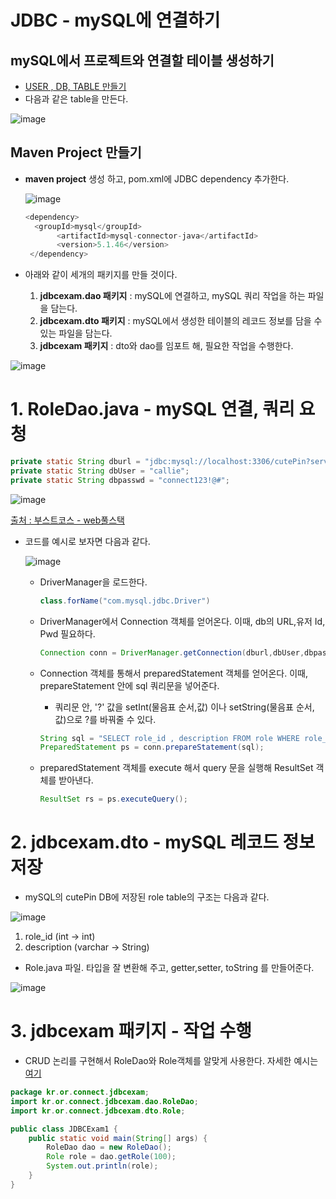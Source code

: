 # JDBC - mySQL에 연결하기

## mySQL에서 프로젝트와 연결할 테이블 생성하기

- [USER , DB, TABLE 만들기](https://yejip.com/web/2021-06-07-mySQL1/) 
- 다음과 같은 table을 만든다.

![image](https://user-images.githubusercontent.com/37058233/122622084-6d03f580-d04c-11eb-8d30-eb3987c37f40.png)

## Maven Project 만들기

- **maven project** 생성 하고, pom.xml에 JDBC dependency 추가한다.

  ![image](https://user-images.githubusercontent.com/37058233/122600241-59dd2f80-d024-11eb-92cc-d414b4b43202.png) 

  ```java
  <dependency>   
    <groupId>mysql</groupId>   
         <artifactId>mysql-connector-java</artifactId>
         <version>5.1.46</version>
   </dependency>
  ```

- 아래와 같이 세개의 패키지를 만들 것이다. 
  1. **jdbcexam.dao 패키지** : mySQL에 연결하고, mySQL 쿼리 작업을 하는 파일을 담는다.
  2.  **jdbcexam.dto 패키지** : mySQL에서 생성한 테이블의 레코드 정보를 담을 수 있는 파일을 담는다.
  3. **jdbcexam 패키지** : dto와 dao를 임포트 해,  필요한 작업을 수행한다.

![image](https://user-images.githubusercontent.com/37058233/122622246-ef8cb500-d04c-11eb-94f5-edf87d61b2f2.png)

# 1. RoleDao.java - mySQL 연결, 쿼리 요청

```java
private static String dburl = "jdbc:mysql://localhost:3306/cutePin?serverTimezone=Asia/Seoul&useSSL=false";
private static String dbUser = "callie";
private static String dbpasswd = "connect123!@#";
```

![image](https://user-images.githubusercontent.com/37058233/122599632-89d80300-d023-11eb-8bc7-1e962fe424a7.png)

[출처 : 부스트코스 - web풀스택](https://www.boostcourse.org/web316)

- 코드를 예시로 보자면 다음과 같다.

  ![image](https://user-images.githubusercontent.com/37058233/122625175-a9d5e980-d058-11eb-94f6-4417a94894ab.png)

  - DriverManager을 로드한다.

    ```java
    class.forName("com.mysql.jdbc.Driver")
    ```

  - DriverManager에서 Connection 객체를 얻어온다. 이때, db의 URL,유저 Id, Pwd 필요하다.

    ```java
    Connection conn = DriverManager.getConnection(dburl,dbUser,dbpasswd);
    ```

  - Connection 객체를 통해서 preparedStatement 객체를 얻어온다. 이때, prepareStatement 안에 sql 쿼리문을 넣어준다. 

    - 쿼리문 안, '?' 값을 setInt(물음표 순서,값) 이나 setString(물음표 순서, 값)으로  ?를 바꿔줄 수 있다.

    ```java
    String sql = "SELECT role_id , description FROM role WHERE role_id=?"
    PreparedStatement ps = conn.prepareStatement(sql);
    ```

  - preparedStatement 객체를 execute 해서 query 문을 실행해 ResultSet 객체를 받아낸다.

    ```java
    ResultSet rs = ps.executeQuery();
    ```

# 2. jdbcexam.dto - mySQL 레코드 정보 저장

- mySQL의 cutePin DB에 저장된 role table의 구조는 다음과 같다.

![image](https://user-images.githubusercontent.com/37058233/122622084-6d03f580-d04c-11eb-8d30-eb3987c37f40.png)

1. role_id (int -> int)
2. description (varchar -> String)

- Role.java 파일. 타입을 잘 변환해 주고, getter,setter, toString 를 만들어준다.

![image](https://user-images.githubusercontent.com/37058233/122624566-96754f00-d055-11eb-8bb8-7f9d9cc22e3b.png)

# 3. jdbcexam 패키지 - 작업 수행

- CRUD 논리를 구현해서 RoleDao와 Role객체를 알맞게 사용한다. 자세한 예시는 [여기](https://yejip.com/web/2021-06-16-JDBC2/)

```java
package kr.or.connect.jdbcexam;
import kr.or.connect.jdbcexam.dao.RoleDao;
import kr.or.connect.jdbcexam.dto.Role;

public class JDBCExam1 {
	public static void main(String[] args) {
		RoleDao dao = new RoleDao();
		Role role = dao.getRole(100);
		System.out.println(role);		
	}
}
```

